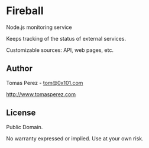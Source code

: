 Fireball
======
Node.js monitoring service

Keeps tracking of the status of external services.

Customizable sources: API, web pages, etc.

Author
----------
Tomas Perez - tom@0x101.com

http://www.tomasperez.com

License
-----------
Public Domain.

No warranty expressed or implied. Use at your own risk.
